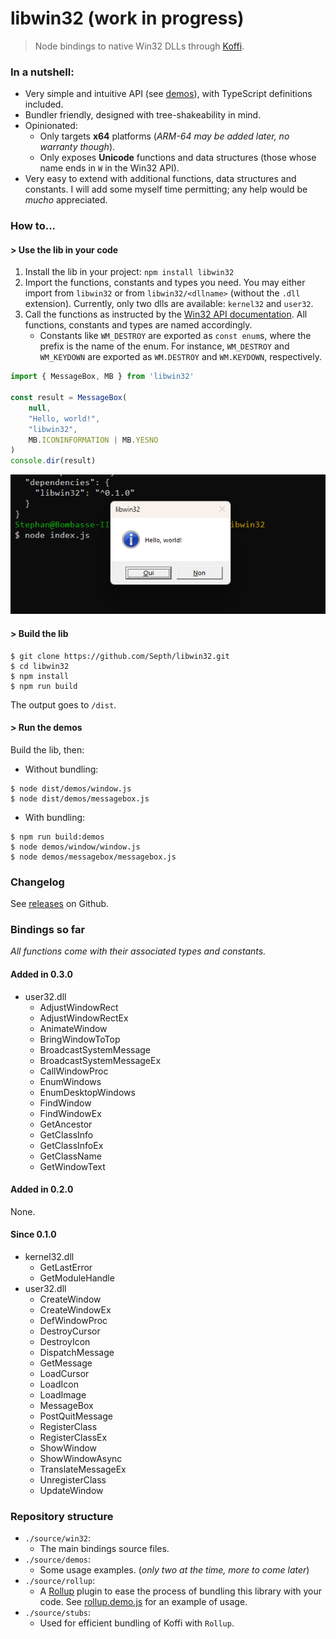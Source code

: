 # libwin32 (work in progress)
> Node bindings to native Win32 DLLs through [Koffi](https://koffi.dev).

### In a nutshell:
* Very simple and intuitive API (see [demos](./source//demos/)), with TypeScript definitions included.
* Bundler friendly, designed with tree-shakeability in mind.
* Opinionated:
    * Only targets **x64** platforms (*ARM-64 may be added later, no warranty though*).
    * Only exposes **Unicode** functions and data structures (those whose name ends in `W` in the Win32 API).
* Very easy to extend with additional functions, data structures and constants. I will add some myself time permitting; any help would be *mucho* appreciated.


### How to...

#### > Use the lib in your code
1. Install the lib in your project: `npm install libwin32`
1. Import the functions, constants and types you need. You may either import from `libwin32` or from `libwin32/<dllname>` (without the `.dll` extension). Currently, only two dlls are available: `kernel32` and `user32`.
1. Call the functions as instructed by the [Win32 API documentation](https://learn.microsoft.com/en-us/windows/win32/api/). All functions, constants and types are named accordingly.
    * Constants like `WM_DESTROY` are exported as `const enum`s, where the prefix is the name of the enum. For instance, `WM_DESTROY` and `WM_KEYDOWN` are exported as `WM.DESTROY` and `WM.KEYDOWN`, respectively.

````js
import { MessageBox, MB } from 'libwin32'

const result = MessageBox(
    null,
    "Hello, world!",
    "libwin32",
    MB.ICONINFORMATION | MB.YESNO
)
console.dir(result)
````

![alt text](docs/snapshot.png)

#### > Build the lib

````shell
$ git clone https://github.com/Septh/libwin32.git
$ cd libwin32
$ npm install
$ npm run build
````

The output goes to `/dist`.

#### > Run the demos
Build the lib, then:

* Without bundling:
````shell
$ node dist/demos/window.js
$ node dist/demos/messagebox.js
````

* With bundling:
````shell
$ npm run build:demos
$ node demos/window/window.js
$ node demos/messagebox/messagebox.js
````

### Changelog
See [releases](https://github.com/Septh/libwin32/releases) on Github.

### Bindings so far
*All functions come with their associated types and constants.*

#### Added in 0.3.0
* user32.dll
    * AdjustWindowRect
    * AdjustWindowRectEx
    * AnimateWindow
    * BringWindowToTop
    * BroadcastSystemMessage
    * BroadcastSystemMessageEx
    * CallWindowProc
    * EnumWindows
    * EnumDesktopWindows
    * FindWindow
    * FindWindowEx
    * GetAncestor
    * GetClassInfo
    * GetClassInfoEx
    * GetClassName
    * GetWindowText

#### Added in 0.2.0
None.

#### Since 0.1.0
* kernel32.dll
    * GetLastError
    * GetModuleHandle
* user32.dll
    * CreateWindow
    * CreateWindowEx
    * DefWindowProc
    * DestroyCursor
    * DestroyIcon
    * DispatchMessage
    * GetMessage
    * LoadCursor
    * LoadIcon
    * LoadImage
    * MessageBox
    * PostQuitMessage
    * RegisterClass
    * RegisterClassEx
    * ShowWindow
    * ShowWindowAsync
    * TranslateMessageEx
    * UnregisterClass
    * UpdateWindow

### Repository structure
* `./source/win32`:
    * The main bindings source files.
* `./source/demos`:
    * Some usage examples. (*only two at the time, more to come later*)
* `./source/rollup`:
    * A [Rollup](https://rollup.org) plugin to ease the process of bundling this library with your code. See [rollup.demo.js](./rollup.demos.js) for an example of usage.
* `./source/stubs`:
    * Used for efficient bundling of Koffi with `Rollup`.

